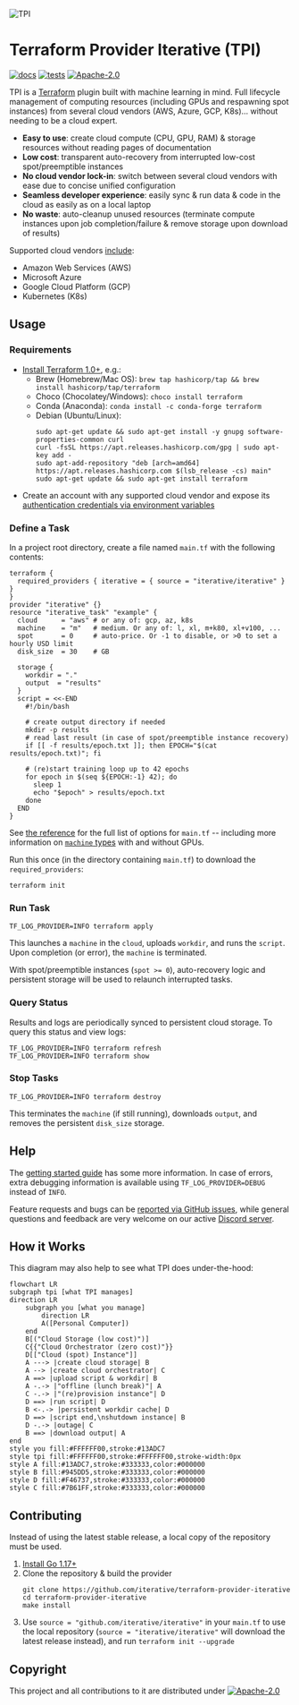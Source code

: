 ![TPI](https://static.iterative.ai/img/cml/banner-tpi.svg)

# Terraform Provider Iterative (TPI)

[![docs](https://img.shields.io/badge/-docs-5c4ee5?logo=terraform)](https://registry.terraform.io/providers/iterative/iterative/latest/docs)
[![tests](https://img.shields.io/github/workflow/status/iterative/terraform-provider-iterative/Test?label=tests&logo=GitHub)](https://github.com/iterative/terraform-provider-iterative/actions/workflows/test.yml)
[![Apache-2.0][licence-badge]][licence-file]

TPI is a [Terraform](https://terraform.io) plugin built with machine learning in mind. Full lifecycle management of computing resources (including GPUs and respawning spot instances) from several cloud vendors (AWS, Azure, GCP, K8s)... without needing to be a cloud expert.

- **Easy to use**: create cloud compute (CPU, GPU, RAM) & storage resources without reading pages of documentation
- **Low cost**: transparent auto-recovery from interrupted low-cost spot/preemptible instances
- **No cloud vendor lock-in**: switch between several cloud vendors with ease due to concise unified configuration
- **Seamless developer experience**: easily sync & run data & code in the cloud as easily as on a local laptop
- **No waste**: auto-cleanup unused resources (terminate compute instances upon job completion/failure & remove storage upon download of results)

Supported cloud vendors [include][auth]:

- Amazon Web Services (AWS)
- Microsoft Azure
- Google Cloud Platform (GCP)
- Kubernetes (K8s)

[auth]: https://registry.terraform.io/providers/iterative/iterative/latest/docs/guides/authentication

## Usage

### Requirements

- [Install Terraform 1.0+](https://learn.hashicorp.com/tutorials/terraform/install-cli#install-terraform), e.g.:
  - Brew (Homebrew/Mac OS): `brew tap hashicorp/tap && brew install hashicorp/tap/terraform`
  - Choco (Chocolatey/Windows): `choco install terraform`
  - Conda (Anaconda): `conda install -c conda-forge terraform`
  - Debian (Ubuntu/Linux):
    ```
    sudo apt-get update && sudo apt-get install -y gnupg software-properties-common curl
    curl -fsSL https://apt.releases.hashicorp.com/gpg | sudo apt-key add -
    sudo apt-add-repository "deb [arch=amd64] https://apt.releases.hashicorp.com $(lsb_release -cs) main"
    sudo apt-get update && sudo apt-get install terraform
    ```
- Create an account with any supported cloud vendor and expose its [authentication credentials via environment variables][auth]

### Define a Task

In a project root directory, create a file named `main.tf` with the following contents:

```hcl
terraform {
  required_providers { iterative = { source = "iterative/iterative" } }
}
provider "iterative" {}
resource "iterative_task" "example" {
  cloud      = "aws" # or any of: gcp, az, k8s
  machine    = "m"   # medium. Or any of: l, xl, m+k80, xl+v100, ...
  spot       = 0     # auto-price. Or -1 to disable, or >0 to set a hourly USD limit
  disk_size  = 30    # GB

  storage {
    workdir = "."
    output  = "results"
  }
  script = <<-END
    #!/bin/bash

    # create output directory if needed
    mkdir -p results
    # read last result (in case of spot/preemptible instance recovery)
    if [[ -f results/epoch.txt ]]; then EPOCH="$(cat results/epoch.txt)"; fi

    # (re)start training loop up to 42 epochs
    for epoch in $(seq ${EPOCH:-1} 42); do
      sleep 1
      echo "$epoch" > results/epoch.txt
    done
  END
}
```

See [the reference](https://registry.terraform.io/providers/iterative/iterative/latest/docs/resources/task#argument-reference) for the full list of options for `main.tf` -- including more information on [`machine` types](https://registry.terraform.io/providers/iterative/iterative/latest/docs/resources/task#machine-type) with and without GPUs.

Run this once (in the directory containing `main.tf`) to download the `required_providers`:

```
terraform init
```

### Run Task

```
TF_LOG_PROVIDER=INFO terraform apply
```

This launches a `machine` in the `cloud`, uploads `workdir`, and runs the `script`. Upon completion (or error), the `machine` is terminated.

With spot/preemptible instances (`spot >= 0`), auto-recovery logic and persistent storage will be used to relaunch interrupted tasks.

### Query Status

Results and logs are periodically synced to persistent cloud storage. To query this status and view logs:

```
TF_LOG_PROVIDER=INFO terraform refresh
TF_LOG_PROVIDER=INFO terraform show
```

### Stop Tasks

```
TF_LOG_PROVIDER=INFO terraform destroy
```

This terminates the `machine` (if still running), downloads `output`, and removes the persistent `disk_size` storage.

## Help

The [getting started guide](https://registry.terraform.io/providers/iterative/iterative/latest/docs/guides/getting-started) has some more information. In case of errors, extra debugging information is available using `TF_LOG_PROVIDER=DEBUG` instead of `INFO`.

Feature requests and bugs can be [reported via GitHub issues](https://github.com/iterative/terraform-provider-iterative/issues), while general questions and feedback are very welcome on our active [Discord server](https://discord.gg/bzA6uY7).

## How it Works

This diagram may also help to see what TPI does under-the-hood:

```mermaid
flowchart LR
subgraph tpi [what TPI manages]
direction LR
    subgraph you [what you manage]
        direction LR
        A([Personal Computer])
    end
    B[("Cloud Storage (low cost)")]
    C{{"Cloud Orchestrator (zero cost)"}}
    D[["Cloud (spot) Instance"]]
    A ---> |create cloud storage| B
    A --> |create cloud orchestrator| C
    A ==> |upload script & workdir| B
    A -.-> |"offline (lunch break)"| A
    C -.-> |"(re)provision instance"| D
    D ==> |run script| D
    B <-.-> |persistent workdir cache| D
    D ==> |script end,\nshutdown instance| B
    D -.-> |outage| C
    B ==> |download output| A
end
style you fill:#FFFFFF00,stroke:#13ADC7
style tpi fill:#FFFFFF00,stroke:#FFFFFF00,stroke-width:0px
style A fill:#13ADC7,stroke:#333333,color:#000000
style B fill:#945DD5,stroke:#333333,color:#000000
style D fill:#F46737,stroke:#333333,color:#000000
style C fill:#7B61FF,stroke:#333333,color:#000000
```

## Contributing

Instead of using the latest stable release, a local copy of the repository must be used.

1. [Install Go 1.17+](https://golang.org/doc/install)
2. Clone the repository & build the provider
   ```
   git clone https://github.com/iterative/terraform-provider-iterative
   cd terraform-provider-iterative
   make install
   ```
3. Use `source = "github.com/iterative/iterative"` in your `main.tf` to use the local repository (`source = "iterative/iterative"` will download the latest release instead), and run `terraform init --upgrade`

## Copyright

This project and all contributions to it are distributed under [![Apache-2.0][licence-badge]][licence-file]

[licence-badge]: https://img.shields.io/badge/licence-Apache%202.0-blue
[licence-file]: https://github.com/iterative/terraform-provider-iterative/blob/master/LICENSE

